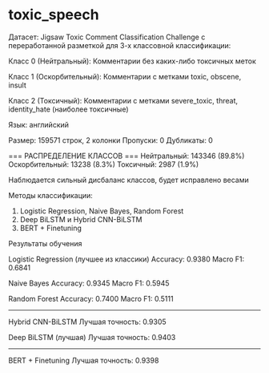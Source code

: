 # toxic_speech

Датасет: Jigsaw Toxic Comment Classification Challenge с переработанной разметкой для 3-х классовной классификации:

Класс 0 (Нейтральный): Комментарии без каких-либо токсичных меток

Класс 1 (Оскорбительный): Комментарии с метками toxic, obscene, insult

Класс 2 (Токсичный): Комментарии с метками severe_toxic, threat, identity_hate (наиболее токсичные)

Язык: английский

Размер: 159571 строк, 2 колонки
Пропуски: 0
Дубликаты: 0

=== РАСПРЕДЕЛЕНИЕ КЛАССОВ ===
Нейтральный: 143346 (89.8%)
Оскорбительный: 13238 (8.3%)
Токсичный: 2987 (1.9%)

Наблюдается сильный дисбаланс классов, будет исправлено весами

Методы классификации: 
1) Logistic Regression, Naive Bayes, Random Forest
2) Deep BiLSTM и Hybrid CNN-BiLSTM
3) BERT + Finetuning

Результаты обучения

Logistic Regression  (лучшее из классики)
Accuracy: 0.9380
Macro F1: 0.6841

Naive Bayes
Accuracy: 0.9345
Macro F1: 0.5945

Random Forest
Accuracy: 0.7400
Macro F1: 0.5111

--------------------------

Hybrid CNN-BiLSTM
Лучшая точность: 0.9305

Deep BiLSTM (лучшая)
Лучшая точность: 0.9403

-----------------------

BERT + Finetuning
Лучшая точность: 0.9398




